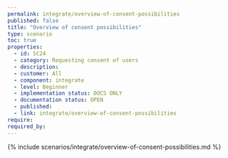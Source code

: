 ```yaml
---
permalink: integrate/overview-of-consent-possibilities
published: false
title: "Overview of consent possibilities"
type: scenario
toc: true
properties:
  - id: SC24
  - category: Requesting consent of users
  - description:
  - customer: All
  - component: integrate
  - level: Beginner
  - implementation status: DOCS ONLY
  - documentation status: OPEN
  - published:
  - link: integrate/overview-of-consent-possibilities
require:
required_by:
---
```


{% include scenarios/integrate/overview-of-consent-possibilities.md %}
